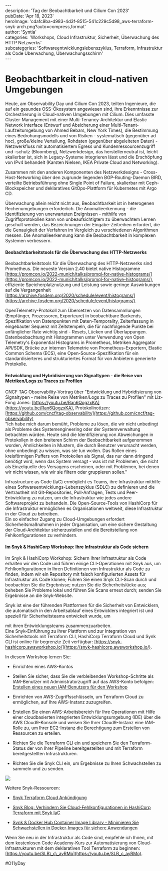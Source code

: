\---  
description: 'Tag der Beobachtbarkeit und Cilium Con 2023'  
pubDate: 'Apr 18, 2023'  
heroImage: 'cdafc9ba-d983-4d3f-8515-541c229c5d98_aws-terraform-snyk-arch.png?auto=compress,format'  
author: 'Syntia'  
categories: 'Workshops, Cloud Infrastruktur, Sicherheit, Überwachung des HTTP Netzwerks'  
subcategories: 'Softwareentwicklungslebenszyklus, Terraform, Infrastruktur als Code Überwachung, Überwachungsschirm'  
\---  

# **Beobachtbarkeit in cloud-nativen Umgebungen**

Heute, am Observability Day und Cilium Con 2023, teilten Ingenieure, die auf ein gesundes OSS-Ökosystem angewiesen sind, ihre Erkenntnisse zur Orchestrierung in Cloud-nativen Umgebungen mit Cilium. Dies umfasste Cluster-Management mit einer Multi-Tenancy-Architektur und Elastic Network Interface (Entwurf und Absicherung einer Multi-Tenant-Laufzeitumgebung von Ahmed Bebars, New York Times), die Bestimmung eines Bedrohungsmodells und von Risiken - systematisch (gegenüber ad hoc), große/kleine Verteilung, Rohdaten (gegenüber abgeleiteten Daten) - Netzwerkfluss mit automatisiertem Egress und Kundenressourcenzugriff und -schutz (Bloomberg), Netzwerkdesign, das herstellerneutral ist, leicht skalierbar ist, sich in Legacy-Systeme integrieren lässt und die Erschöpfung von IPv4 behandelt (Karsten Nielsen, IKEA Private Cloud and Networking).

Zusammen mit den anderen Komponenten des Netzwerkdesigns - Cross-Host-Networking über den zugrunde liegenden BGP-Routing-Daemon BIRD, verteilte Betriebsführung ohne Single Point of Failure, skalierbar mit Ceph-Blockspeicher und deklaratives GitOps-Plattform für Kubernetes mit Argo CD.

Überwachung allein reicht nicht aus, Beobachtbarkeit ist in heterogenen Rechenumgebungen erforderlich. Die Anomalieerkennung - die Identifizierung von unerwarteten Ereignissen - mithilfe von Zugriffsprotokollen kann von unbeaufsichtigtem zu überwachtem Lernen geschult werden, das Bezeichnungen der Eingabe-Zeitreihen erfordert, die die Genauigkeit der Verfahren im Vergleich zu verschiedenen Algorithmen messen. Die Anomalieerkennung kann die Beobachtbarkeit in komplexen Systemen verbessern.

#### **Beobachtbarkeitstools für die Überwachung des HTTP-Netzwerks**

Beobachtbarkeitstools für die Überwachung des HTTP-Netzwerks sind Prometheus. Die neueste Version 2.40 bietet native Histogramme [https://promcon.io/2022-munich/talks/promql-for-native-histograms/](https://promcon.io/2022-munich/talks/promql-for-native-histograms/), effiziente Speicherplatznutzung und Leistung sowie geringe Auswirkungen auf die Vergangenheit [https://archive.fosdem.org/2020/schedule/event/histograms/](https://archive.fosdem.org/2020/schedule/event/histograms/).

OpenTelemetry-Protokoll zum Übersetzen von Datensammlungen (Empfänger, Prozessoren, Exporteure) in beobachtbare Backends, Spezifikation von Datenpunkten mit Daten-Temporality, Zeiterfassung in eingebauter Sequenz mit Zeitstempeln, die für nachfolgende Punkte bei anfänglicher Rate wichtig sind - Resets, Lücken und Überlappungen. Datenbeobachtung mit Histogrammen unter Verwendung von Open Telemetry's Exponential Histograms in Prometheus, Metriken Aggregator API/SDK, Brücke zur internen Telemetrie von Prometheus-Exportern, Elastic Common Schema (ECS), eine Open-Source-Spezifikation für ein standardisierteres und strukturiertes Format für von Anbietern generierte Protokolle.

#### **Entwicklung und Hybridisierung von Signaltypen - die Reise von Metriken/Logs zu Traces zu Profilen**

CNCF TAG Observability-Vortrag über "Entwicklung und Hybridisierung von Signaltypen - meine Reise von Metriken/Logs zu Traces zu Profilen" mit Liz-Fong Jones: [https://youtu.be/Ran6QogzxKA](https://youtu.be/Ran6QogzxKA), Protokollnotizen: [https://github.com/cncf/tag-observability](https://github.com/cncf/tag-observability)  
"Ich habe mich darum bemüht, Probleme zu lösen, die wir nicht unbedingt als Probleme des Systemengineering oder der Systemverwaltung betrachten würden. Heute sind die Identifizierung von Abweichungen in Protokollen in den breiteren Schirm der Beobachtbarkeit aufgenommen worden, Ähnlichkeiten in Mustern, die durch Benutzer verursacht werden, ohne unbedingt zu wissen, was sie tun wollen. Das Rollen eines kreisförmigen Puffers von Protokollen als Signal, das nur dann dringend benötigt wird, wenn das System versagt - was ist mit Problemen, die nicht als Einzelquelle des Versagens erscheinen, oder mit Problemen, bei denen wir nicht wissen, wie wir sie filtern oder gruppieren sollen."

Infrastructure as Code (IaC) ermöglicht es Teams, ihre Infrastruktur mithilfe eines Softwareentwicklungs-Lebenszyklus (SDLC) zu definieren und die Vertrautheit mit Git-Repositories, Pull-Anfragen, Tests und Peer-Entwicklung zu nutzen, um die Infrastruktur wie jedes andere Softwareprojekt zu behandeln. Die Open-Source-Tools von HashiCorp für die Infrastruktur ermöglichen es Organisationen weltweit, diese Infrastruktur in der Cloud zu betreiben.  
Ein so einfacher Zugang zu Cloud-Umgebungen erfordert Sicherheitsmaßnahmen in jeder Organisation, um eine sichere Gestaltung der Cloud-Architektur sicherzustellen und die Bereitstellung von Fehlkonfigurationen zu verhindern.

#### **Im Snyk & HashiCorp Workshop: Ihre Infrastruktur als Code sichern**

Im Snyk & HashiCorp Workshop: Sichern Ihrer Infrastruktur als Code erhalten wir den Code und führen einige CLI-Operationen mit Snyk aus, um Fehlkonfigurationen in Ihren Definitionen von Infrastruktur als Code zu finden, indem wir ein Repository mit falsch konfigurierten Assets für Infrastruktur als Code klonen; Führen Sie einen Snyk CLI-Scan durch und beobachten Sie die Ergebnisse; nutzen Sie die Sicherheitslücke aus; beheben Sie Probleme lokal und führen Sie Scans erneut durch; senden Sie Ergebnisse an die Snyk-Website.

Snyk ist eine der führenden Plattformen für die Sicherheit von Entwicklern, die automatisch in den Arbeitsablauf eines Entwicklers integriert ist und speziell für Sicherheitsteams entwickelt wurde, um

mit ihren Entwicklungsteams zusammenzuarbeiten.  
Eine Snyk-Einführung zu ihrer Plattform und zur Integration von Sicherheitstools mit Terraform CLI, HashiCorp Terraform Cloud und Synk CLI ist online für begrenzte Zeit verfügbar: [https://snyk-hashicorp.awsworkshop.io/](https://snyk-hashicorp.awsworkshop.io/).

In diesem Workshop lernen Sie:

*   Einrichten eines AWS-Kontos
    
*   Stellen Sie sicher, dass Sie die verbleibenden Workshop-Schritte als IAM-Benutzer mit Administratorzugriff auf das AWS-Konto befolgen: [Erstellen eines neuen IAM-Benutzers für den Workshop](https://console.aws.amazon.com/iam/home?#/users$new)
    
*   Einrichten von AWS-Zugriffsschlüsseln, um Terraform Cloud zu ermöglichen, auf Ihre AWS-Instanz zuzugreifen.
    
*   Erstellen Sie einen AWS-Arbeitsbereich für Ihre Operationen mit Hilfe einer cloudbasierten integrierten Entwicklungsumgebung (IDE) über die AWS Cloud9-Konsole und weisen Sie Ihrer Cloud9-Instanz eine IAM-Rolle zu, um Ihrer EC2-Instanz die Berechtigung zum Erstellen von Ressourcen zu erteilen.
    
*   Richten Sie die Terraform CLI ein und speichern Sie den Terraform-Status der von Ihrer Pipeline bereitgestellten und mit Terraform bereitgestellten Infrastrukturen.
    
*   Richten Sie die Snyk CLI ein, um Ergebnisse zu Ihren Schwachstellen zu sammeln und zu senden.
    

![](https://images.prismic.io/syntia/cdafc9ba-d983-4d3f-8515-541c229c5d98_aws-terraform-snyk-arch.png?auto=compress,format)

Weitere Snyk-Ressourcen:

*   [Snyk Terraform Cloud Ankündigung](https://snyk.io/blog/snyk-iac-security-terraform-cloud/)
    
*   [Snyk Blog: Verhindern Sie Cloud-Fehlkonfigurationen in HashiCorp Terraform mit Snyk IaC](https://snyk.io/blog/prevent-cloud-misconfigurations-hashicorp-terraform-snyk-iac/)
    
*   [Synk & Docker Hub Container Image Library - Minimieren Sie Schwachstellen in Docker-Images für sichere Anwendungen](https://snyk.io/advisor/docker)
    

Wenn Sie neu in der Infrastruktur als Code sind, empfehle ich Ihnen, mit dem kostenlosen Code Academy-Kurs zur Automatisierung von Cloud-Infrastrukturen mit dem deklarativen Tool Terraform zu beginnen: [https://youtu.be/SLB\_c\_ayRMo](https://youtu.be/SLB_c_ayRMo).

#O11yDay